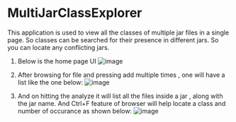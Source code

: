 # MultiJarClassExplorer

This application is used to view all the classes of multiple jar files in a single page. So classes can be searched for their presence in different jars. So you can locate any conflicting jars.


1. Below is the home page UI
![image](https://user-images.githubusercontent.com/20777854/51077958-d345fa80-16d3-11e9-9d8c-e18e435d7f9d.png)

2. After browsing for file and pressing add multiple times , one will have a list like the one below:
![image](https://user-images.githubusercontent.com/20777854/51077962-db059f00-16d3-11e9-9458-8244b57279b3.png)

3. And on hitting the analyze it will list all the files inside a jar , along with the jar name. And Ctrl+F feature of browser will help locate a class and number of occurance as shown below:
![image](https://user-images.githubusercontent.com/20777854/51077963-e2c54380-16d3-11e9-963c-633d0ff3ad11.png)

